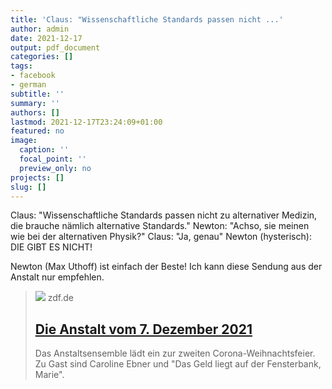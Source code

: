 ```yaml
---
title: 'Claus: "Wissenschaftliche Standards passen nicht ...'
author: admin
date: 2021-12-17
output: pdf_document
categories: []
tags:
- facebook
- german
subtitle: ''
summary: ''
authors: []
lastmod: 2021-12-17T23:24:09+01:00
featured: no
image:
  caption: ''
  focal_point: ''
  preview_only: no
projects: []
slug: []
---
```

Claus: "Wissenschaftliche Standards passen nicht zu alternativer Medizin, die brauche nämlich alternative Standards."
Newton: "Achso, sie meinen wie bei der alternativen Physik?"
Claus: "Ja, genau"
Newton (hysterisch): DIE GIBT ES NICHT!

Newton (Max Uthoff) ist einfach der Beste! Ich kann diese Sendung aus der Anstalt nur empfehlen.
> [![](https://www.zdf.de/assets/die-anstalt-vom-7-dezember-2021-102~1280x720?cb=1638912850902)](https://www.zdf.de/comedy/die-anstalt/die-anstalt-vom-7-dezember-2021-100.html)
> zdf.de
> ## [Die Anstalt vom 7. Dezember 2021](https://www.zdf.de/comedy/die-anstalt/die-anstalt-vom-7-dezember-2021-100.html)
>
>Das Anstaltsensemble lädt ein zur zweiten Corona-Weihnachtsfeier. Zu Gast sind Caroline Ebner und "Das Geld liegt auf der Fensterbank, Marie".

